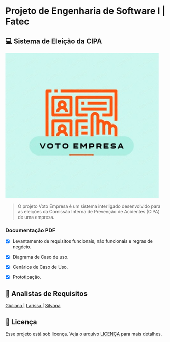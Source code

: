# Projeto de Engenharia de Software I | Fatec

## 💻 Sistema de Eleição da CIPA

<img src="readme.jpg" alt="foto sistema">

> O projeto Voto Empresa é um sistema interligado desenvolvido para as eleições da Comissão
Interna de Prevenção de Acidentes (CIPA) de uma empresa.

### Documentação PDF

- [x] Levantamento de requisitos funcionais, não funcionais e regras de negócio.
- [x] Diagrama de Caso de uso.
- [x] Cenários de Caso de Uso.
- [x] Prototipação.


## 🔎 Analistas de Requisitos

<div style = "justify-content-center">
  <a href="https://github.com/Giuliana09">Giuliana |</a>
  <a href="https://github.com/LarissaSL">Larissa |</a>
  <a href="https://github.com/SilvanaMenezes">Silvana</a> 
</div>

## 📝 Licença

Esse projeto está sob licença. Veja o arquivo [LICENÇA](LICENSE.md) para mais detalhes.
